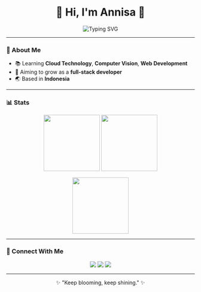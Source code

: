 <h1 align="center">🌷 Hi, I'm Annisa 🌷</h1>

<p align="center">
  <img src="https://readme-typing-svg.herokuapp.com?font=Fira+Code&size=20&duration=2000&pause=1000&color=F48FB1&center=true&vCenter=true&width=435&lines=🌱+Learner;💻+Tech+Enthusiast;✨+Always+Growing;" alt="Typing SVG" />
</p>

---

### 🌟 About Me
- 📚 Learning **Cloud Technology**, **Computer Vision**, **Web Development**  
- 🎯 Aiming to grow as a **full-stack developer**  
- 🌏 Based in **Indonesia**  

---

### 📊 Stats
<p align="center">
  <img src="https://github-readme-stats.vercel.app/api?username=annisaarc&show_icons=true&theme=rose_pine&hide_border=true" height="150"/>
  <img src="https://github-readme-stats.vercel.app/api/top-langs/?username=annisaarc&layout=compact&theme=rose_pine&hide_border=true" height="150"/>
</p>

<p align="center">
  <img src="https://github-readme-streak-stats.herokuapp.com/?user=annisaarc&theme=rose_pine&hide_border=true" height="150"/>
</p>

---

### 🌸 Connect With Me
<p align="center">
  <a href="https://www.linkedin.com/in/annisarachmayani/"><img src="https://img.shields.io/badge/LinkedIn-%23F3C6D2.svg?&style=for-the-badge&logo=linkedin&logoColor=white" /></a>
  <a href="mailto:annisarachmayani22@gmail.com"><img src="https://img.shields.io/badge/Gmail-%23F2A6B3.svg?&style=for-the-badge&logo=gmail&logoColor=white" /></a>
  <a href="https://www.instagram.com/annisaatr_/"><img src="https://img.shields.io/badge/Instagram-%23FBCFE8.svg?&style=for-the-badge&logo=instagram&logoColor=white" /></a>
</p>

---

<p align="center">✨ "Keep blooming, keep shining." ✨</p>
